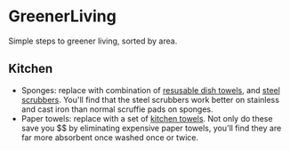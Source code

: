 # GreenerLiving
Simple steps to greener living, sorted by area.

## Kitchen
* Sponges: replace with combination of [resusable dish towels](https://www.amazon.com/]/dp/B07G376745), and [steel scrubbers](https://www.amazon.com/dp/B002CQTXBC). You'll find that the steel scrubbers work better on stainless and cast iron than normal scruffie pads on sponges. 
* Paper towels: replace with a set of [kitchen towels](https://www.amazon.com/dp/B016RYYBDE). Not only do these save you $$ by eliminating expensive paper towels, you'll find they are far more absorbent once washed once or twice.
